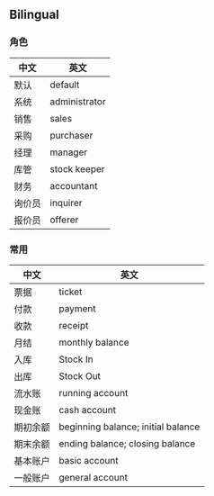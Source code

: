 ## Bilingual


### 角色

中文 | 英文
--- | ---
默认 | default
系统 | administrator
销售 | sales
采购 | purchaser
经理 | manager
库管 | stock keeper
财务 | accountant
询价员 | inquirer
报价员 | offerer


### 常用

中文 | 英文
--- | ---
票据 | ticket
付款 | payment
收款 | receipt
月结 | monthly balance
入库 | Stock In
出库 | Stock Out
流水账 | running account
现金账 | cash account
期初余额 | beginning balance; initial balance
期末余额 | ending balance; closing balance
基本账户 | basic account
一般账户 | general account
